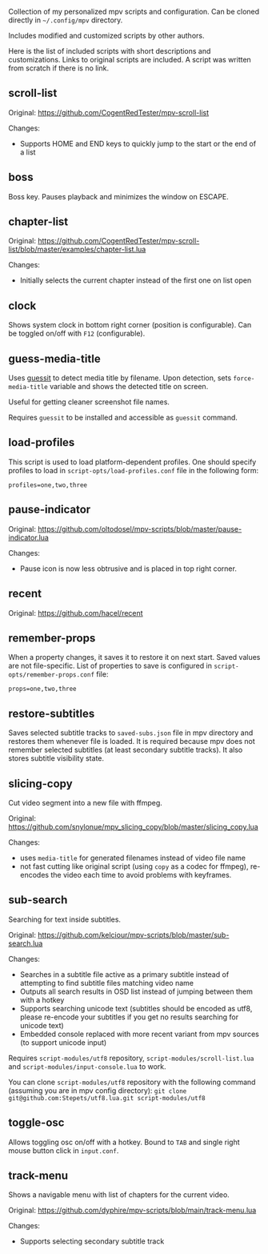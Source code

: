 Collection of my personalized mpv scripts and configuration.
Can be cloned directly in `~/.config/mpv` directory.

Includes modified and customized scripts by other authors.

Here is the list of included scripts with short descriptions and customizations.
Links to original scripts are included.
A script was written from scratch if there is no link.

## scroll-list

Original: https://github.com/CogentRedTester/mpv-scroll-list

Changes:
- Supports HOME and END keys to quickly jump to the start or the end of a list

## boss

Boss key.
Pauses playback and minimizes the window on ESCAPE.

## chapter-list

Original: https://github.com/CogentRedTester/mpv-scroll-list/blob/master/examples/chapter-list.lua

Changes:
- Initially selects the current chapter instead of the first one on list open

## clock

Shows system clock in bottom right corner (position is configurable).
Can be toggled on/off with `F12` (configurable).

## guess-media-title

Uses [guessit](https://github.com/guessit-io/guessit) to detect media title by filename.
Upon detection, sets `force-media-title` variable and shows the detected title on screen.

Useful for getting cleaner screenshot file names.

Requires `guessit` to be installed and accessible as `guessit` command.

## load-profiles

This script is used to load platform-dependent profiles.
One should specify profiles to load in `script-opts/load-profiles.conf` file in the following form:

```
profiles=one,two,three
```

## pause-indicator

Original: https://github.com/oltodosel/mpv-scripts/blob/master/pause-indicator.lua

Changes:
- Pause icon is now less obtrusive and is placed in top right corner.

## recent

Original: https://github.com/hacel/recent

## remember-props

When a property changes, it saves it to restore it on next start.
Saved values are not file-specific.
List of properties to save is configured in `script-opts/remember-props.conf` file:

```
props=one,two,three
```

## restore-subtitles

Saves selected subtitle tracks to `saved-subs.json` file in mpv directory and restores them whenever file is loaded.
It is required because mpv does not remember selected subtitles (at least secondary subtitle tracks).
It also stores subtitle visibility state.

## slicing-copy

Cut video segment into a new file with ffmpeg.

Original: https://github.com/snylonue/mpv_slicing_copy/blob/master/slicing_copy.lua

Changes:
- uses `media-title` for generated filenames instead of video file name
- not fast cutting like original script (using `copy` as a codec for ffmpeg), re-encodes the video each time to avoid problems with keyframes.

## sub-search

Searching for text inside subtitles.

Original: https://github.com/kelciour/mpv-scripts/blob/master/sub-search.lua

Changes:
- Searches in a subtitle file active as a primary subtitle instead of attempting to find subtitle files matching video name
- Outputs all search results in OSD list instead of jumping between them with a hotkey
- Supports searching unicode text (subtitles should be encoded as utf8, please re-encode your subtitles if you get no results searching for unicode text)
- Embedded console replaced with more recent variant from mpv sources (to support unicode input)

Requires `script-modules/utf8` repository, `script-modules/scroll-list.lua` and `script-modules/input-console.lua` to work.

You can clone `script-modules/utf8` repository with the following command (assuming you are in mpv config directory): `git clone git@github.com:Stepets/utf8.lua.git script-modules/utf8`

## toggle-osc

Allows toggling osc on/off with a hotkey.
Bound to `TAB` and single right mouse button click in `input.conf`.

## track-menu

Shows a navigable menu with list of chapters for the current video.

Original: https://github.com/dyphire/mpv-scripts/blob/main/track-menu.lua

Changes:
- Supports selecting secondary subtitle track
